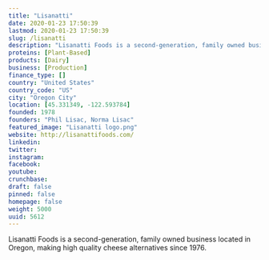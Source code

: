 ```yaml
---
title: "Lisanatti"
date: 2020-01-23 17:50:39
lastmod: 2020-01-23 17:50:39
slug: /lisanatti
description: "Lisanatti Foods is a second-generation, family owned business located in Oregon, making high quality cheese alternatives since 1976."
proteins: [Plant-Based]
products: [Dairy]
business: [Production]
finance_type: []
country: "United States"
country_code: "US"
city: "Oregon City"
location: [45.331349, -122.593784]
founded: 1978
founders: "Phil Lisac, Norma Lisac"
featured_image: "Lisanatti logo.png"
website: http://lisanattifoods.com/
linkedin: 
twitter: 
instagram: 
facebook: 
youtube: 
crunchbase: 
draft: false
pinned: false
homepage: false
weight: 5000
uuid: 5612
---
```

Lisanatti Foods is a second-generation, family owned business located in Oregon, making high quality cheese alternatives since 1976.
